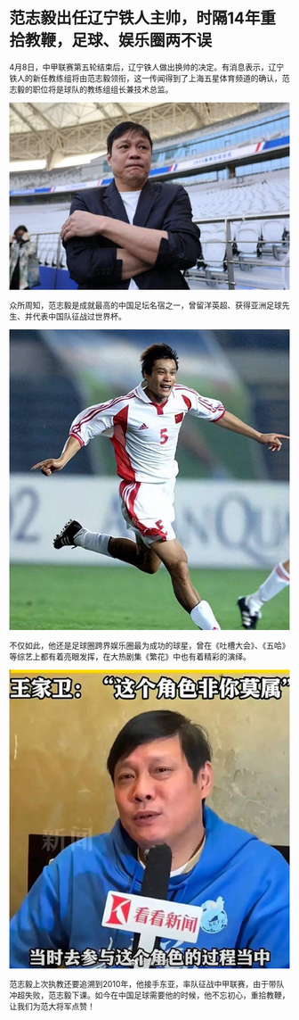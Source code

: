 # 范志毅出任辽宁铁人主帅，时隔14年重拾教鞭，足球、娱乐圈两不误

4月8日，中甲联赛第五轮结束后，辽宁铁人做出换帅的决定。有消息表示，辽宁铁人的新任教练组将由范志毅领衔，这一传闻得到了上海五星体育频道的确认，范志毅的职位将是球队的教练组组长兼技术总监。

![f07bdce7f203c4fabff548ed063d38a5.jpg](https://raw.githubusercontent.com/qqhsx/qqnews_image/main/2024/04/08/范志毅出任辽宁铁人主帅，时隔14年重拾教鞭，足球、娱乐圈两不误/f07bdce7f203c4fabff548ed063d38a5.jpg)

众所周知，范志毅是成就最高的中国足坛名宿之一，曾留洋英超、获得亚洲足球先生、并代表中国队征战过世界杯。

![8b40fcd17964b73fc718e5db092a9228.jpg](https://raw.githubusercontent.com/qqhsx/qqnews_image/main/2024/04/08/范志毅出任辽宁铁人主帅，时隔14年重拾教鞭，足球、娱乐圈两不误/8b40fcd17964b73fc718e5db092a9228.jpg)

不仅如此，他还是足球圈跨界娱乐圈最为成功的球星，曾在《吐槽大会》、《五哈》等综艺上都有着亮眼发挥，在大热剧集《繁花》中也有着精彩的演绎。

![dfc7e11b6e835c93a4dd80b8f17a6f11.jpg](https://raw.githubusercontent.com/qqhsx/qqnews_image/main/2024/04/08/范志毅出任辽宁铁人主帅，时隔14年重拾教鞭，足球、娱乐圈两不误/dfc7e11b6e835c93a4dd80b8f17a6f11.jpg)

范志毅上次执教还要追溯到2010年，他接手东亚，率队征战中甲联赛，由于带队冲超失败，范志毅下课。如今在中国足球需要他的时候，他不忘初心，重拾教鞭，让我们为范大将军点赞！

